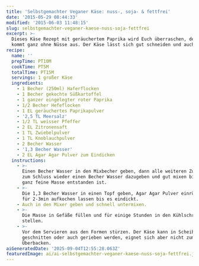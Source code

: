 ```yaml
---
title: 'Selbstgemachter Veganer Käse: nuss-, soja- & fettfrei'
date: '2015-05-29 08:44:33'
modified: '2015-06-03 11:48:15'
slug: selbstgemachter-veganer-kaese-nuss-soja-fettfrei
excerpt: >-
  Dieses Käse Rezept mit geräuchertem Paprika wird Euch überraschen, denn es
  kommt ganz ohne Nüsse aus. Der Käse lässt sich gut schneiden und auch reiben.
recipe:
  name: ''
  prepTime: PT10M
  cookTime: PT5M
  totalTime: PT15M
  servings: 1 großer Käse
  ingredients:
    - 1 Becher (250ml) Haferflocken
    - 1 Becher gekochte Süßkartoffel
    - 1 ganzer eingelegter roter Paprika
    - 1/2 Becher Hefeflocken
    - 1 EL geräuchertes Paprikapulver
    - '2,5 TL Meersalz'
    - 1/2 TL weisser Pfeffer
    - 2 EL Zitronensaft
    - 1 TL Zwiebelpulver
    - 1 TL Knoblauchpulver
    - 2 Becher Wasser
    - '1,3 Becher Wasser'
    - 2 EL Agar Agar Pulver zum Eindicken
  instructions:
    - >-
      Einen Becher Wasser in den Mixbecher geben, dann alle weiteren Zutaten und
      zum Schluss wieder einen Becher Wasser dazugeben und gut mixen bis eine
      ganz feine Masse entstanden ist.
    - >-
      Die 1,3 Becher Wasser in einen Topf geben, Agar Agar Pulver einrühren und
      für 2-3min aufkochen lassen bis es eindickt.
    - Auch in den Mixer geben und schnell untermixen.
    - >-
      Die Masse in Gefäße füllen und für einige Stunden in den Kühlschrank
      stellen.
    - >-
      Vor dem Servieren aus den Formen stürzen. Der Käse kann in Scheiben
      geschnitten oder auch gerieben werden, eignet sich aber nicht zum
      Überbacken.
aiGeneratedDate: '2025-09-04T12:55:28.063Z'
featuredImage: ai/ai-selbstgemachter-veganer-kaese-nuss-soja-fettfrei.jpg
---
```


